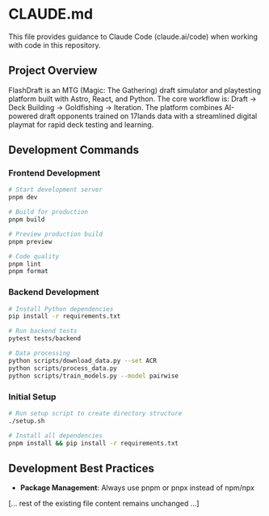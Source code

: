 # CLAUDE.md

This file provides guidance to Claude Code (claude.ai/code) when working with code in this repository.

## Project Overview

FlashDraft is an MTG (Magic: The Gathering) draft simulator and playtesting platform built with Astro, React, and Python. The core workflow is: Draft → Deck Building → Goldfishing → Iteration. The platform combines AI-powered draft opponents trained on 17lands data with a streamlined digital playmat for rapid deck testing and learning.

## Development Commands

### Frontend Development
```bash
# Start development server
pnpm dev

# Build for production
pnpm build

# Preview production build
pnpm preview

# Code quality
pnpm lint
pnpm format
```

### Backend Development
```bash
# Install Python dependencies
pip install -r requirements.txt

# Run backend tests
pytest tests/backend

# Data processing
python scripts/download_data.py --set ACR
python scripts/process_data.py
python scripts/train_models.py --model pairwise
```

### Initial Setup
```bash
# Run setup script to create directory structure
./setup.sh

# Install all dependencies
pnpm install && pip install -r requirements.txt
```

## Development Best Practices

- **Package Management**: Always use pnpm or pnpx instead of npm/npx

[... rest of the existing file content remains unchanged ...]